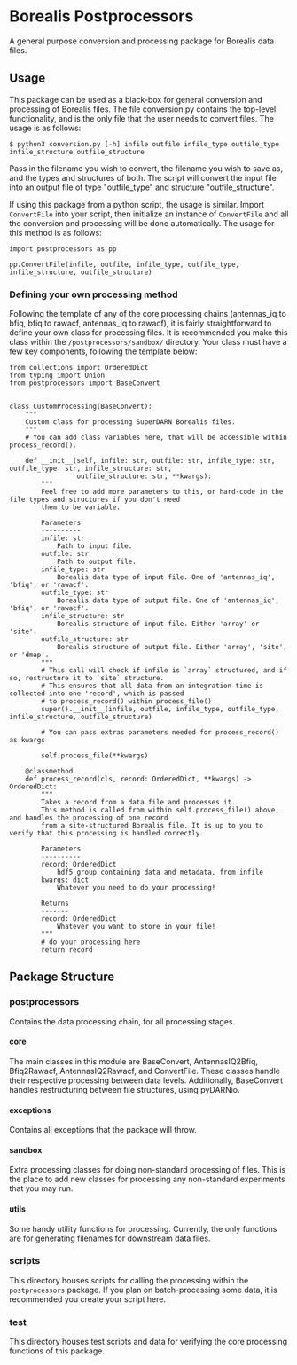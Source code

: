 # Borealis Postprocessors
A general purpose conversion and processing package for Borealis data files.

## Usage
This package can be used as a black-box for general conversion and processing of Borealis files. 
The file conversion.py contains the top-level functionality, and is the only file that the user needs to convert
files. The usage is as follows:

```
$ python3 conversion.py [-h] infile outfile infile_type outfile_type infile_structure outfile_structure
```

Pass in the filename you wish to convert, the filename you wish to save as, and the types and structures of both.
The script will convert the input file into an output file of type "outfile_type" and structure "outfile_structure".

If using this package from a python script, the usage is similar. Import `ConvertFile` into your script, then
initialize an instance of `ConvertFile` and all the conversion and processing will be done automatically. The usage for 
this method is as follows:

```python3
import postprocessors as pp

pp.ConvertFile(infile, outfile, infile_type, outfile_type, infile_structure, outfile_structure)
```

### Defining your own processing method
Following the template of any of the core processing chains (antennas_iq to bfiq, bfiq to rawacf, antennas_iq to rawacf),
it is fairly straightforward to define your own class for processing files. It is recommended you make this class
within the `/postprocessors/sandbox/` directory. Your class must have a few key components, following the template 
below:

```python3
from collections import OrderedDict
from typing import Union
from postprocessors import BaseConvert


class CustomProcessing(BaseConvert):
    """
    Custom class for processing SuperDARN Borealis files.
    """
    # You can add class variables here, that will be accessible within process_record().

    def __init__(self, infile: str, outfile: str, infile_type: str, outfile_type: str, infile_structure: str, 
                 outfile_structure: str, **kwargs):
        """
        Feel free to add more parameters to this, or hard-code in the file types and structures if you don't need 
        them to be variable.

        Parameters
        ----------
        infile: str
            Path to input file.
        outfile: str
            Path to output file.
        infile_type: str
            Borealis data type of input file. One of 'antennas_iq', 'bfiq', or 'rawacf'.
        outfile_type: str
            Borealis data type of output file. One of 'antennas_iq', 'bfiq', or 'rawacf'.
        infile_structure: str
            Borealis structure of input file. Either 'array' or 'site'.
        outfile_structure: str
            Borealis structure of output file. Either 'array', 'site', or 'dmap'.
        """
        # This call will check if infile is `array` structured, and if so, restructure it to `site` structure.
        # This ensures that all data from an integration time is collected into one 'record', which is passed
        # to process_record() within process_file()
        super().__init__(infile, outfile, infile_type, outfile_type, infile_structure, outfile_structure)

        # You can pass extras parameters needed for process_record() as kwargs

        self.process_file(**kwargs)

    @classmethod
    def process_record(cls, record: OrderedDict, **kwargs) -> OrderedDict:
        """
        Takes a record from a data file and processes it.
        This method is called from within self.process_file() above, and handles the processing of one record
        from a site-structured Borealis file. It is up to you to verify that this processing is handled correctly.

        Parameters
        ----------
        record: OrderedDict
            hdf5 group containing data and metadata, from infile
        kwargs: dict
            Whatever you need to do your processing!
            
        Returns
        -------
        record: OrderedDict
            Whatever you want to store in your file!
        """
        # do your processing here
        return record
```

## Package Structure

### postprocessors
Contains the data processing chain, for all processing stages. 

#### core
The main classes in this module are BaseConvert, AntennasIQ2Bfiq, Bfiq2Rawacf, AntennasIQ2Rawacf, and ConvertFile. 
These classes handle their respective processing between data levels. Additionally, BaseConvert handles restructuring between file structures, using pyDARNio.

#### exceptions
Contains all exceptions that the package will throw. 

#### sandbox
Extra processing classes for doing non-standard processing of files. This is the place to add new classes
for processing any non-standard experiments that you may run.

#### utils
Some handy utility functions for processing. Currently, the only functions are for generating filenames for downstream
data files.

### scripts
This directory houses scripts for calling the processing within the `postprocessors` package. 
If you plan on batch-processing some data, it is recommended you create your script here.

### test
This directory houses test scripts and data for verifying the core processing functions of this package.
